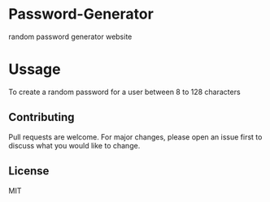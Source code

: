 # Password-Generator
random password generator website

# Ussage
To create a random password for a user between 8 to 128 characters

## Contributing

Pull requests are welcome. For major changes, please open an issue first to discuss what you would like to change.

## License
MIT
